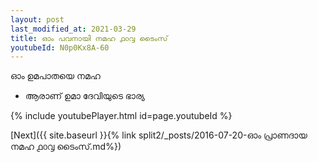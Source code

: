 ```yaml
---
layout: post
last_modified_at: 2021-03-29
title: ഓം പവനായി നമഹ ൧൦൮ ടൈംസ്
youtubeId: N0p0Kx8A-60
---
```

 
 
 ഓം ഉമപാതയെ നമഹ 
 
 -  ആരാണ് ഉമാ ദേവിയുടെ ഭാര്യ 
 
  
 
  
 
 
 
 
 
 


{% include youtubePlayer.html id=page.youtubeId %}
 
[Next]({{ site.baseurl }}{% link  split2/_posts/2016-07-20-ഓം പ്രാണദായ നമഹ ൧൦൮ ടൈംസ്.md%})
 
